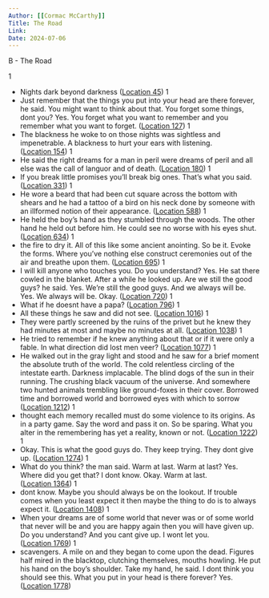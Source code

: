 ```yaml
---
Author: [[Cormac McCarthy]]
Title: The Road
Link: 
Date: 2024-07-06
---
```

B - The Road

1
- Nights dark beyond darkness ([Location 45](https://readwise.io/to_kindle?action=open&asin=B000OI0G1Q&location=45))
1
- Just remember that the things you put into your head are there forever, he said. You might want to think about that. You forget some things, dont you? Yes. You forget what you want to remember and you remember what you want to forget. ([Location 127](https://readwise.io/to_kindle?action=open&asin=B000OI0G1Q&location=127))
1
- The blackness he woke to on those nights was sightless and impenetrable. A blackness to hurt your ears with listening. ([Location 154](https://readwise.io/to_kindle?action=open&asin=B000OI0G1Q&location=154))
1
- He said the right dreams for a man in peril were dreams of peril and all else was the call of languor and of death. ([Location 180](https://readwise.io/to_kindle?action=open&asin=B000OI0G1Q&location=180))
1
- If you break little promises you’ll break big ones. That’s what you said. ([Location 331](https://readwise.io/to_kindle?action=open&asin=B000OI0G1Q&location=331))
1
- He wore a beard that had been cut square across the bottom with shears and he had a tattoo of a bird on his neck done by someone with an illformed notion of their appearance. ([Location 588](https://readwise.io/to_kindle?action=open&asin=B000OI0G1Q&location=588))
1
- He held the boy’s hand as they stumbled through the woods. The other hand he held out before him. He could see no worse with his eyes shut. ([Location 634](https://readwise.io/to_kindle?action=open&asin=B000OI0G1Q&location=634))
1
- the fire to dry it. All of this like some ancient anointing. So be it. Evoke the forms. Where you’ve nothing else construct ceremonies out of the air and breathe upon them. ([Location 695](https://readwise.io/to_kindle?action=open&asin=B000OI0G1Q&location=695))
1
- I will kill anyone who touches you. Do you understand? Yes. He sat there cowled in the blanket. After a while he looked up. Are we still the good guys? he said. Yes. We’re still the good guys. And we always will be. Yes. We always will be. Okay. ([Location 720](https://readwise.io/to_kindle?action=open&asin=B000OI0G1Q&location=720))
1
- What if he doesnt have a papa? ([Location 796](https://readwise.io/to_kindle?action=open&asin=B000OI0G1Q&location=796))
1
- All these things he saw and did not see. ([Location 1016](https://readwise.io/to_kindle?action=open&asin=B000OI0G1Q&location=1016))
1
- They were partly screened by the ruins of the privet but he knew they had minutes at most and maybe no minutes at all. ([Location 1038](https://readwise.io/to_kindle?action=open&asin=B000OI0G1Q&location=1038))
1
- He tried to remember if he knew anything about that or if it were only a fable. In what direction did lost men veer? ([Location 1077](https://readwise.io/to_kindle?action=open&asin=B000OI0G1Q&location=1077))
1
- He walked out in the gray light and stood and he saw for a brief moment the absolute truth of the world. The cold relentless circling of the intestate earth. Darkness implacable. The blind dogs of the sun in their running. The crushing black vacuum of the universe. And somewhere two hunted animals trembling like ground-foxes in their cover. Borrowed time and borrowed world and borrowed eyes with which to sorrow ([Location 1212](https://readwise.io/to_kindle?action=open&asin=B000OI0G1Q&location=1212))
1
- thought each memory recalled must do some violence to its origins. As in a party game. Say the word and pass it on. So be sparing. What you alter in the remembering has yet a reality, known or not. ([Location 1222](https://readwise.io/to_kindle?action=open&asin=B000OI0G1Q&location=1222))
1
- Okay. This is what the good guys do. They keep trying. They dont give up. ([Location 1274](https://readwise.io/to_kindle?action=open&asin=B000OI0G1Q&location=1274))
1
- What do you think? the man said. Warm at last. Warm at last? Yes. Where did you get that? I dont know. Okay. Warm at last. ([Location 1364](https://readwise.io/to_kindle?action=open&asin=B000OI0G1Q&location=1364))
1
- dont know. Maybe you should always be on the lookout. If trouble comes when you least expect it then maybe the thing to do is to always expect it. ([Location 1408](https://readwise.io/to_kindle?action=open&asin=B000OI0G1Q&location=1408))
1
- When your dreams are of some world that never was or of some world that never will be and you are happy again then you will have given up. Do you understand? And you cant give up. I wont let you. ([Location 1769](https://readwise.io/to_kindle?action=open&asin=B000OI0G1Q&location=1769))
1
- scavengers. A mile on and they began to come upon the dead. Figures half mired in the blacktop, clutching themselves, mouths howling. He put his hand on the boy’s shoulder. Take my hand, he said. I dont think you should see this. What you put in your head is there forever? Yes. ([Location 1778](https://readwise.io/to_kindle?action=open&asin=B000OI0G1Q&location=1778))
